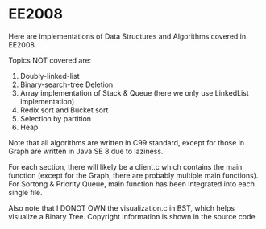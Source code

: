 # EE2008
Here are implementations of Data Structures and Algorithms covered in EE2008.

Topics NOT covered are:
1. Doubly-linked-list
2. Binary-search-tree Deletion
3. Array implementation of Stack & Queue (here we only use LinkedList implementation)
4. Redix sort and Bucket sort
5. Selection by partition
6. Heap

Note that all algorithms are written in C99 standard, except for those in Graph are written in Java SE 8 due to laziness.

For each section, there will likely be a client.c which contains the main function (except for the Graph, there are probably multiple main functions). For Sortong & Priority Queue, main function has been integrated into each single file.

Also note that I DONOT OWN the visualization.c in BST, which helps visualize a Binary Tree. Copyright information is shown in the source code.
